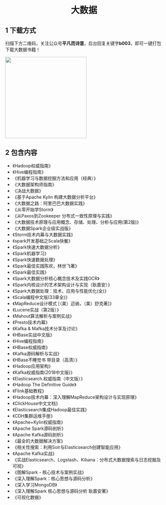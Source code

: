 <h1 align="center">大数据</h1>

## 1 下载方式

扫描下方二维码，关注公众号**平凡而诗意**，后台回复关键字**b003**，即可一键打包下载大数据书籍！

<img src="https://s1.ax1x.com/2022/07/10/jsCAdH.jpg" width="260" height="260" align=center></img>

## 2 包含内容

- 《Hadoop权威指南》
- 《Hive编程指南》 
- 《机器学习与数据挖掘方法和应用（经典）》 
- 《大数据架构师指南》 
- 《决战大数据》 
- 《基于Apache Kylin 构建大数据分析平台》 
- 《大数据之路：阿里巴巴大数据实践》 
- 《从零开始学Storm》 
- 《从Paxos到Zookeeper  分布式一致性原理与实践》 
- 《大数据技术原理与应用概念、存储、处理、分析与应用(第2版)》 
- 《大数据Spark企业级实战版》 
- 《Storm技术内幕与大数据实践》 
- 《spark开发基础之Scala快餐》 
- 《Spark快速大数据分析》 
- 《Spark机器学习》 
- 《Spark快速数据处理》 
- 《Spark最佳实践陈欢，林世飞著》 
- 《Spark最佳实践》 
- 《Spark大数据分析核心概念技术及实践OCR》 
- 《Spark内核设计的艺术架构设计与实现（耿嘉安）》 
- 《Spark大数据处理：技术、应用与性能优化(全)》
- 《Scala编程中文版(33章全)》 
- 《MapReduce设计模式 [（美）迈纳，（美）舒克著]》 
- 《Lucene实战（第2版）》 
- 《Mahout算法解析与案例实战》 
- 《Presto技术内幕》 
- 《Kafka & Mafka技术分享及讨论》 
- 《HBase实战中文版》 
- 《Hive编程指南》 
- 《HBase权威指南》 
- 《Kafka源码解析与实战》
- 《HBase不睡觉书 带目录（高清）》 
- 《Hadoop应用架构》 
- 《Kafka权威指南(2018中文版)》 
- 《Elasticsearch.权威指南（中文版）》 
- 《Hadoop The Definitive Guide》 
- 《Flink基础教程》
- 《Hadoop技术内幕：深入理解MapReduce架构设计与实现原理》
- 《ClickHouse中文文档》 
- 《Elasticsearch集成Hadoop最佳实践》
- 《CDH集群运维手册》 
- 《Apache+Kylin权威指南》 
- 《Apache Spark源码剖析》 
- 《Apache Kafka源码剖析》 
- 《最全的大数据解决方案》 
- 《相关性搜索：利用Solr与Elasticsearch创建智能应用》
- 《Apache Kafka实战》 
- 《实战Elasticsearch、Logstash、Kibana：分布式大数据搜索与日志挖掘及可视》
- 《图解Spark  -  核心技术与案例实战》
- 《深入理解Spark：核心思想与源码分析》 
- 《深入学习MongoDB》 
- 《深入理解Spark 核心思想与源码分析 耿嘉安著》 
- 《可视化数据》 